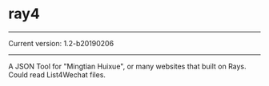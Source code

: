 # ray4

---

Current version: 1.2-b20190206

---
A JSON Tool for "Mingtian Huixue", or many websites that built on Rays.
Could read List4Wechat files.

